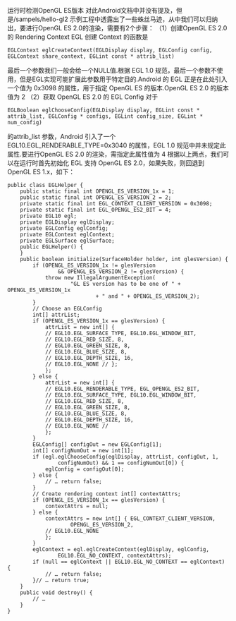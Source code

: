 运行时检测OpenGL ES版本
对此Android文档中并没有提及，但是<NDK>/sampels/hello-gl2 示例工程中透露出了一些蛛丝马迹，从中我们可以归纳出，要进行OpenGL ES 2.0的渲染，需要有2个步骤：
（1）创建OpenGL ES 2.0 的 Rendering Context
EGL 创建 Context 的函数是
```  
EGLContext eglCreateContext(EGLDisplay display, EGLConfig config, EGLContext share_context, EGLint const * attrib_list)
```
最后一个参数我们一般会给一个NULL值.根据 EGL 1.0 规范，最后一个参数不使用，但是EGL实现可能扩展此参数用于特定目的.Android 的 EGL 正是在此处引入一个值为 0x3098 的属性，用于指定 OpenGL ES 的版本.OpenGL ES 2.0 的版本值为 2
（2）获取 OpenGL ES 2.0 的 EGL Config
对于
```  
EGLBoolean eglChooseConfig(EGLDisplay display, EGLint const * attrib_list, EGLConfig * configs, EGLint config_size, EGLint * num_config)
```
的attrib_list 参数，Android 引入了一个 EGL10.EGL_RENDERABLE_TYPE=0x3040 的属性，EGL 1.0 规范中并未规定此属性.要进行OpenGL ES 2.0 的渲染，需指定此属性值为 4
根据以上两点，我们可以在运行时首先初始化 EGL 支持 OpenGL ES 2.0，如果失败，则回退到 OpenGL ES 1.x，如下：
```  
public class EGLHelper {
	public static final int OPENGL_ES_VERSION_1x = 1;
	public static final int OPENGL_ES_VERSION_2 = 2;
	private static final int EGL_CONTEXT_CLIENT_VERSION = 0x3098;
	private static final int EGL_OPENGL_ES2_BIT = 4;
	private EGL10 egl;
	private EGLDisplay eglDisplay;
	private EGLConfig eglConfig;
	private EGLContext eglContext;
	private EGLSurface eglSurface;
	public EGLHelper() {
	}
	public boolean initialize(SurfaceHolder holder, int glesVersion) {
		if (OPENGL_ES_VERSION_1x != glesVersion
				&& OPENGL_ES_VERSION_2 != glesVersion) {
			throw new IllegalArgumentException(
					"GL ES version has to be one of " + OPENGL_ES_VERSION_1x
							+ " and " + OPENGL_ES_VERSION_2);
		}
		// Choose an EGLConfig
		int[] attrList;
		if (OPENGL_ES_VERSION_1x == glesVersion) {
			attrList = new int[] {
			// EGL10.EGL_SURFACE_TYPE, EGL10.EGL_WINDOW_BIT,
			// EGL10.EGL_RED_SIZE, 8,
			// EGL10.EGL_GREEN_SIZE, 8,
			// EGL10.EGL_BLUE_SIZE, 8,
			// EGL10.EGL_DEPTH_SIZE, 16,
			// EGL10.EGL_NONE // };
			};
		} else {
			attrList = new int[] {
			// EGL10.EGL_RENDERABLE_TYPE, EGL_OPENGL_ES2_BIT,
			// EGL10.EGL_SURFACE_TYPE, EGL10.EGL_WINDOW_BIT,
			// EGL10.EGL_RED_SIZE, 8,
			// EGL10.EGL_GREEN_SIZE, 8,
			// EGL10.EGL_BLUE_SIZE, 8,
			// EGL10.EGL_DEPTH_SIZE, 16,
			// EGL10.EGL_NONE //
			};
		}
		EGLConfig[] configOut = new EGLConfig[1];
		int[] configNumOut = new int[1];
		if (egl.eglChooseConfig(eglDisplay, attrList, configOut, 1,
				configNumOut) && 1 == configNumOut[0]) {
			eglConfig = configOut[0];
		} else {
			// … return false;
		}
		// Create rendering context int[] contextAttrs;
		if (OPENGL_ES_VERSION_1x == glesVersion) {
			contextAttrs = null;
		} else {
			contextAttrs = new int[] { EGL_CONTEXT_CLIENT_VERSION,
					OPENGL_ES_VERSION_2,
			// EGL10.EGL_NONE
			};
		}
		eglContext = egl.eglCreateContext(eglDisplay, eglConfig,
				EGL10.EGL_NO_CONTEXT, contextAttrs);
		if (null == eglContext || EGL10.EGL_NO_CONTEXT == eglContext) {
			// … return false;
		}// … return true;
	}
	public void destroy() {
		// …
	}
}
```